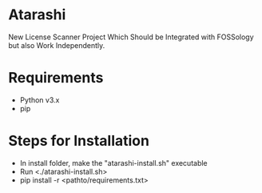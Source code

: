 # Atarashi
New License Scanner Project Which Should be Integrated with FOSSology but also Work Independently.

# Requirements
- Python v3.x
- pip 

# Steps for Installation
- In install folder, make the "atarashi-install.sh" executable
- Run <./atarashi-install.sh>
- pip install -r <pathto/requirements.txt>